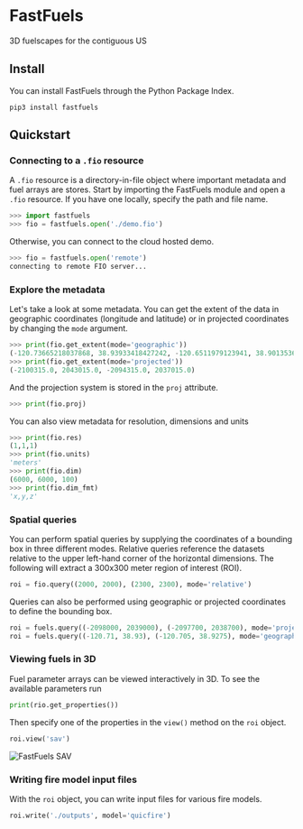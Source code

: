 # FastFuels

3D fuelscapes for the contiguous US

## Install

You can install FastFuels through the Python Package Index.

```
pip3 install fastfuels
```

## Quickstart

### Connecting to a `.fio` resource

A `.fio` resource is a directory-in-file object where important metadata and fuel arrays are stores. Start by importing the FastFuels module and open a `.fio` resource. If you have one locally, specify the path and file name.

```python
>>> import fastfuels
>>> fio = fastfuels.open('./demo.fio')
```

Otherwise, you can connect to the cloud hosted demo.

```python
>>> fio = fastfuels.open('remote')
connecting to remote FIO server...
```

### Explore the metadata

Let's take a look at some metadata. You can get the extent of the data in geographic coordinates (longitude and latitude) or in projected coordinates by changing the `mode` argument.

```python
>>> print(fio.get_extent(mode='geographic'))
(-120.73665218037868, 38.93933418427242, -120.6511979123941, 38.90135366961076)
>>> print(fio.get_extent(mode='projected'))
(-2100315.0, 2043015.0, -2094315.0, 2037015.0)
```

And the projection system is stored in the `proj` attribute.

```python
>>> print(fio.proj)
```

You can also view metadata for resolution, dimensions and units

```python
>>> print(fio.res)
(1,1,1)
>>> print(fio.units)
'meters'
>>> print(fio.dim)
(6000, 6000, 100)
>>> print(fio.dim_fmt)
'x,y,z'
```

### Spatial queries

You can perform spatial queries by supplying the coordinates of a bounding box in three different modes. Relative queries reference the datasets relative to the upper left-hand corner of the horizontal dimensions. The following will extract a 300x300 meter region of interest (ROI).

```python
roi = fio.query((2000, 2000), (2300, 2300), mode='relative')
```

Queries can also be performed using geographic or projected coordinates to define the bounding box.

```python
roi = fuels.query((-2098000, 2039000), (-2097700, 2038700), mode='projected')
roi = fuels.query((-120.71, 38.93), (-120.705, 38.9275), mode='geographic')
```

### Viewing fuels in 3D

Fuel parameter arrays can be viewed interactively in 3D. To see the available parameters run

```python
print(rio.get_properties())
```

Then specify one of the properties in the `view()` method on the `roi` object.

```python
roi.view('sav')
```

![FastFuels SAV](https://storage.googleapis.com/public-assests/fastfuels_sav.png)

### Writing fire model input files

With the `roi` object, you can write input files for various fire models.

```python
roi.write('./outputs', model='quicfire')
```
